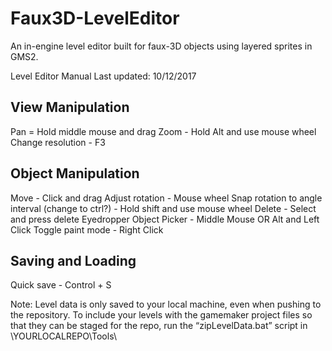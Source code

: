 # Faux3D-LevelEditor
An in-engine level editor built for faux-3D objects using layered sprites in GMS2.

Level Editor Manual
Last updated: 10/12/2017

View Manipulation
--------------------------------
Pan = Hold middle mouse and drag
Zoom - Hold Alt and use mouse wheel
Change resolution - F3

Object Manipulation
--------------------------------
Move - Click and drag
Adjust rotation - Mouse wheel
Snap rotation to angle interval (change to ctrl?) - Hold shift and use mouse wheel
Delete - Select and press delete
Eyedropper Object Picker - Middle Mouse OR Alt and Left Click
Toggle paint mode - Right Click

Saving and Loading
--------------------------------
Quick save - Control + S

Note: Level data is only saved to your local machine, even when pushing to the repository. To include your levels with the gamemaker project files so that they can be staged for the repo, run the “zipLevelData.bat” script in \YOURLOCALREPO\Tools\
